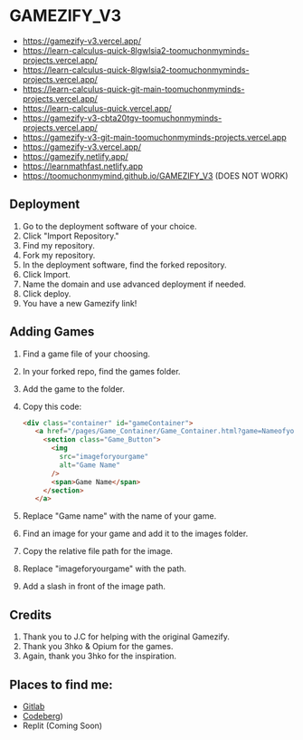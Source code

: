 # GAMEZIFY_V3

- https://gamezify-v3.vercel.app/
- https://learn-calculus-quick-8lgwlsia2-toomuchonmyminds-projects.vercel.app/
- https://learn-calculus-quick-8lgwlsia2-toomuchonmyminds-projects.vercel.app/
- https://learn-calculus-quick-git-main-toomuchonmyminds-projects.vercel.app/
- https://learn-calculus-quick.vercel.app/
- https://gamezify-v3-cbta20tgv-toomuchonmyminds-projects.vercel.app/
- https://gamezify-v3-git-main-toomuchonmyminds-projects.vercel.app
- https://gamezify-v3.vercel.app/
- https://gamezify.netlify.app/
- https://learnmathfast.netlify.app
- https://toomuchonmymind.github.io/GAMEZIFY_V3 (DOES NOT WORK) 

## Deployment

1. Go to the deployment software of your choice.
2. Click "Import Repository."
3. Find my repository.
4. Fork my repository.
5. In the deployment software, find the forked repository.
6. Click Import.
7. Name the domain and use advanced deployment if needed.
8. Click deploy.
9. You have a new Gamezify link!

## Adding Games

1. Find a game file of your choosing.
2. In your forked repo, find the games folder.
3. Add the game to the folder.
4. Copy this code:

   ```html
   <div class="container" id="gameContainer">
      <a href="/pages/Game_Container/Game_Container.html?game=Nameofyourgame">
        <section class="Game_Button">
          <img
            src="imageforyourgame"
            alt="Game Name"
          />
          <span>Game Name</span>
        </section>
      </a>
   ```

5. Replace "Game name" with the name of your game.
6. Find an image for your game and add it to the images folder.
7. Copy the relative file path for the image.
8. Replace "imageforyourgame" with the path.
9. Add a slash in front of the image path.

## Credits

1. Thank you to J.C for helping with the original Gamezify.
2. Thank you 3hko & Opium for the games.
3. Again, thank you 3hko for the inspiration.

## Places to find me:

- [Gitlab](https://gitlab.com/gamezify/GAMEZIFY_V3)
- [Codeberg](https://codeberg.org/TooMuchOnMyMind/GAMEZIFY_V3#places-to-find-me-1))
- Replit (Coming Soon)



